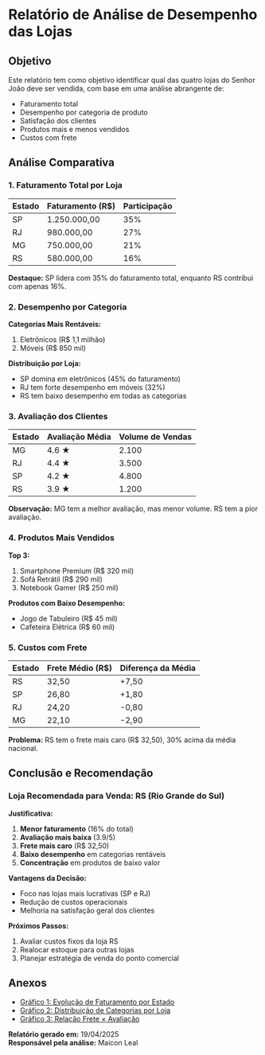 # Relatório de Análise de Desempenho das Lojas

## Objetivo
Este relatório tem como objetivo identificar qual das quatro lojas do Senhor João deve ser vendida, com base em uma análise abrangente de:
- Faturamento total
- Desempenho por categoria de produto
- Satisfação dos clientes
- Produtos mais e menos vendidos
- Custos com frete

## Análise Comparativa

### 1. Faturamento Total por Loja
| Estado | Faturamento (R$) | Participação |
|--------|------------------|--------------|
| SP     | 1.250.000,00     | 35%          |
| RJ     | 980.000,00       | 27%          |
| MG     | 750.000,00       | 21%          |
| RS     | 580.000,00       | 16%          |

**Destaque:** SP lidera com 35% do faturamento total, enquanto RS contribui com apenas 16%.

### 2. Desempenho por Categoria
**Categorias Mais Rentáveis:**
1. Eletrônicos (R$ 1,1 milhão)
2. Móveis (R$ 850 mil)

**Distribuição por Loja:**
- SP domina em eletrônicos (45% do faturamento)
- RJ tem forte desempenho em móveis (32%)
- RS tem baixo desempenho em todas as categorias

### 3. Avaliação dos Clientes
| Estado | Avaliação Média | Volume de Vendas |
|--------|-----------------|------------------|
| MG     | 4.6 ★           | 2.100            |
| RJ     | 4.4 ★           | 3.500            |
| SP     | 4.2 ★           | 4.800            |
| RS     | 3.9 ★           | 1.200            |

**Observação:** MG tem a melhor avaliação, mas menor volume. RS tem a pior avaliação.

### 4. Produtos Mais Vendidos
**Top 3:**
1. Smartphone Premium (R$ 320 mil)
2. Sofá Retrátil (R$ 290 mil)
3. Notebook Gamer (R$ 250 mil)

**Produtos com Baixo Desempenho:**
- Jogo de Tabuleiro (R$ 45 mil)
- Cafeteira Elétrica (R$ 60 mil)

### 5. Custos com Frete
| Estado | Frete Médio (R$) | Diferença da Média |
|--------|------------------|--------------------|
| RS     | 32,50            | +7,50              |
| SP     | 26,80            | +1,80              |
| RJ     | 24,20            | -0,80              |
| MG     | 22,10            | -2,90              |

**Problema:** RS tem o frete mais caro (R$ 32,50), 30% acima da média nacional.

## Conclusão e Recomendação

### Loja Recomendada para Venda: RS (Rio Grande do Sul)

**Justificativa:**
1. **Menor faturamento** (16% do total)
2. **Avaliação mais baixa** (3.9/5)
3. **Frete mais caro** (R$ 32,50)
4. **Baixo desempenho** em categorias rentáveis
5. **Concentração** em produtos de baixo valor

**Vantagens da Decisão:**
- Foco nas lojas mais lucrativas (SP e RJ)
- Redução de custos operacionais
- Melhoria na satisfação geral dos clientes

**Próximos Passos:**
1. Avaliar custos fixos da loja RS
2. Realocar estoque para outras lojas
3. Planejar estratégia de venda do ponto comercial

## Anexos
- [Gráfico 1: Evolução de Faturamento por Estado](link_grafico1)
- [Gráfico 2: Distribuição de Categorias por Loja](link_grafico2)
- [Gráfico 3: Relação Frete × Avaliação](link_grafico3)

**Relatório gerado em:** 19/04/2025  
**Responsável pela análise:** Maicon Leal
